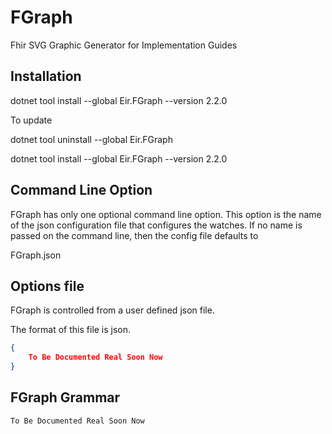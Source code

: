 # FGraph

Fhir SVG Graphic Generator for Implementation Guides

## Installation

dotnet tool install --global Eir.FGraph --version 2.2.0

To update

dotnet tool uninstall --global Eir.FGraph

dotnet tool install --global Eir.FGraph --version 2.2.0


## Command Line Option

FGraph has only one optional command line option. This option is the name of the 
json configuration file that configures the watches.
If no name is passed on the command line, then the config file defaults to

FGraph.json

## Options file

FGraph is controlled from a user defined json file. 

The format of this file is json.

```json
{
	To Be Documented Real Soon Now
}
```

## FGraph Grammar

	To Be Documented Real Soon Now
